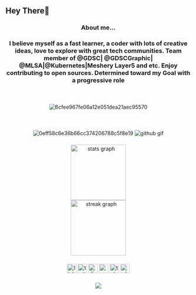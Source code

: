 <h2 align="left">Hey There👋</h2>

###

<h3 align="center">About me...</h3>

###

<h3 <p align="center"></>I believe myself as a fast learner, a coder with lots of creative ideas, love to explore with great tech communities. Team member of @GDSC| @GDSCGraphic| @MLSA|@Kubernetes|Meshery Layer5 and etc. Enjoy contributing to open sources. Determined toward my Goal with a progressive role </></p> </h3>

###

<br clear="both">

<div align="center">
  
  ![6cfee967fe06a12e051dea21aec95570](https://github.com/Ruhi-Khan/Ruhi-Khan/assets/152194447/df5591b7-6df0-4af2-98bb-1324007ea3cf)

</div>

###
<br clear="both">

<div align="center">
  
 ![0eff58c6e36b66cc374206788c5f8e19](https://github.com/Ruhi-Khan/Ruhi-Khan/assets/152194447/0a1824c3-0a42-4dfe-b1fe-1aa7e7baba68)   ![github gif](https://github.com/Ruhi-Khan/Ruhi-Khan/assets/152194447/5635591d-78b4-4a88-9f32-77347c86bb09)

 
</div>

###

<div align="center">
  <img src="https://github-readme-stats.vercel.app/api?username=Ruhi-Khan&hide_title=false&hide_rank=false&show_icons=true&include_all_commits=true&count_private=true&disable_animations=false&theme=dracula&locale=en&hide_border=false&order=1" height="150" alt="stats graph" /> <br>
  <img src="https://streak-stats.demolab.com?user=Ruhi-Khan&locale=en&mode=daily&theme=dracula&hide_border=false&border_radius=5&order=3" height="150" alt="streak graph"  />
</div>

###

<div align="center">
  <img src="https://img.shields.io/static/v1?message=LinkedIn&logo=linkedin&label=&color=0077B5&logoColor=white&labelColor=&style=plastic" height="25" alt="linkedin logo"  />
  <img src="https://img.shields.io/static/v1?message=Twitch&logo=twitch&label=&color=9146FF&logoColor=white&labelColor=&style=plastic" height="25" alt="twitter logo"  />
  <img src="https://img.shields.io/static/v1?message=Discord&logo=discord&label=&color=7289DA&logoColor=white&labelColor=&style=plastic" height="25" alt="discord logo"  />
  <img src="https://img.shields.io/static/v1?message=Gmail&logo=gmail&label=&color=D14836&logoColor=white&labelColor=&style=plastic" height="25" alt="gmail logo"  />
  <img src="https://img.shields.io/static/v1?message=Telegram&logo=telegram&label=&color=2CA5E0&logoColor=white&labelColor=&style=plastic" height="25" alt="telegram logo"  />
  <img src="https://img.shields.io/static/v1?message=Whatsapp&logo=whatsapp&label=&color=25D366&logoColor=white&labelColor=&style=plastic" height="25" alt="whatsapp logo"  />
</div>

###

<div align="center">
  <img src="https://visitor-badge.laobi.icu/badge?page_id=Ruhi-Khan.Ruhi-Khan&left_color=chocolate&left_text=Profile%40views"  />
</div>

###
